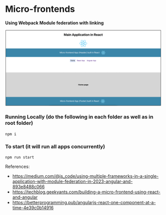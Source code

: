 # Micro-frontends

**Using Webpack Module federation with linking**

<img src="./screen-shots/mvp-micro-frontend-links.gif">

### Running Locally (do the following in each folder as well as in root folder)
```
npm i 
```

### To start (it will run all apps concurrently)
```
npm run start
```

References:
* https://medium.com/@js_code/using-multiple-frameworks-in-a-single-application-with-module-federation-in-2023-angular-and-893e8488c066
* https://techblog.geekyants.com/building-a-micro-frontend-using-react-and-angular
* https://betterprogramming.pub/angularjs-react-one-component-at-a-time-4e39c0b14916

